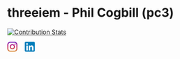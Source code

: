# threeiem - Phil Cogbill (pc3)

[![Contribution Stats](https://github-contribution-stats.vercel.app/api/?username=threeiem)](https://github.com/LordDashMe/github-contribution-stats/)

[<img src="https://raw.githubusercontent.com/threeiem/threeiem/main/instagram.svg" height="23em" align="center" style="padding-right:13px;" alt="Threeiem on Instagram"/>](https://instagram.com/threeiem)
[<img src="https://raw.githubusercontent.com/threeiem/threeiem/main/linkedin.svg" height="23em" align="center" alt="LinkedIn Profile"/>](https://www.linkedin.com/in/pc3/)
